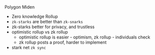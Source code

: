 Polygon Miden
- Zero knowledge Rollup
- `zk-starks` are better than `zk-snarks`
- zk-starks better for privacy, and trustless
- optimistic rollup vs zk rollup
    - optimistic rollup is easier -  optimism, zk rollup - individuals check
    - zk rollup posts a proof, harder to implement
- stark net `zk sync`
